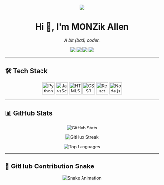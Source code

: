 <p align="center">
  <img src="https://capsule-render.vercel.app/api?text=MONZik%20Allen&animation=fadeIn&type=wave&color=gradient&height=100"/>
</p>

<h1 align="center">Hi 👋, I'm MONZik Allen</h1>
<p align="center"><i>A bit (bad) coder.</i></p>

<p align="center">
  <a href="https://wellcoded.eu/"><img src="https://img.shields.io/badge/Website-wellcoded.eu-blue?logo=google-chrome&logoColor=white" /></a>
  <a href="https://discord.com/users/1355207621208178711/"><img src="https://img.shields.io/badge/Discord-MONZik-5865F2?logo=discord&logoColor=white" /></a>
  <a href="https://t.me/MONZikxD"><img src="https://img.shields.io/badge/Telegram-@MONZikxD-2CA5E0?logo=telegram&logoColor=white" /></a>
  <a href="https://steamcommunity.com/id/MONZik/"><img src="https://img.shields.io/badge/Steam-MONZik-000000?logo=steam&logoColor=white" /></a>
</p>

---

## 🛠 Tech Stack
<p align="center">
  <img src="https://cdn.jsdelivr.net/gh/devicons/devicon/icons/python/python-original.svg" width="40" height="40" alt="Python"/>
  <img src="https://cdn.jsdelivr.net/gh/devicons/devicon/icons/javascript/javascript-original.svg" width="40" height="40" alt="JavaScript"/>
  <img src="https://cdn.jsdelivr.net/gh/devicons/devicon/icons/html5/html5-original.svg" width="40" height="40" alt="HTML5"/>
  <img src="https://cdn.jsdelivr.net/gh/devicons/devicon/icons/css3/css3-original.svg" width="40" height="40" alt="CSS3"/>
  <img src="https://cdn.jsdelivr.net/gh/devicons/devicon/icons/react/react-original.svg" width="40" height="40" alt="React"/>
  <img src="https://cdn.jsdelivr.net/gh/devicons/devicon/icons/nodejs/nodejs-original.svg" width="40" height="40" alt="Node.js"/>
</p>

---

## 📊 GitHub Stats
<p align="center">
  <img src="https://github-readme-stats.vercel.app/api?username=MONZikWasTaken&show_icons=true&theme=tokyonight" alt="GitHub Stats"/>
</p>

<p align="center">
  <img src="https://github-readme-streak-stats.herokuapp.com?user=MONZikWasTaken&theme=tokyonight" alt="GitHub Streak"/>
</p>

<p align="center">
  <img src="https://github-readme-stats.vercel.app/api/top-langs/?username=MONZikWasTaken&layout=compact&theme=tokyonight" alt="Top Languages"/>
</p>

---

## 🐍 GitHub Contribution Snake
<p align="center">
  <img src="https://github.com/MONZikWasTaken/MONZikWasTaken/blob/output/github-contribution-grid-snake.svg" alt="Snake Animation"/>
</p>
